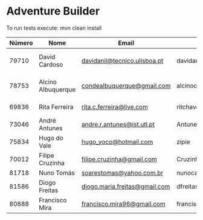 # Adventure Builder

To run tests execute: mvn clean install


| Número | Nome | Email | GitHub | Módulo | Função
| --------- | ------- | ------  | -------- | -------- | ------- |
| 79710    | David Cardoso      | davidanil@tecnico.ulisboa.pt  | davidanil              | bank     | Client, Account, getAccount
| 78753    | Alcino Albuquerque | condealbuquerque@gmail.com    | alcinocondealbuquerque | bank     | Withdraw, Deposit, Broker
| 69836    | Rita Ferreira      | rita.c.ferreira@live.com      | ritchaves              | bank     | Bank, Operation 
| 73046    | André Antunes      | andre.r.antunes@ist.utl.pt    | Antunes10              | activity |
| 75834    | Hugo do Vale       | hugo_yoco@hotmail.com         | zipie                  | activity |
| 70012    | Filipe Cruzinha    |  filipe.cruzinha@gmail.com    | Cruzinha               | activity |
| 81718    | Nuno Tomás         | soarestomas@yahoo.com.br      | nunocartier            | hotel    |
| 81586    | Diogo Freitas      | diogo.maria.freitas@gmail.com | dfreitas06             | hotel    |
| 80888    | Francisco Mira     | francisco.mira96@gmail.com    | franciscomira          | hotel    |


